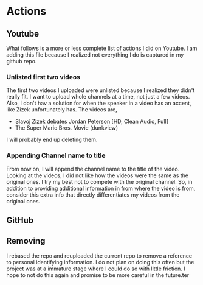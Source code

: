 # Actions

## Youtube

What follows is a more or less complete list of actions I did on Youtube. I am
adding this file because I realized not everything I do is captured in my github repo.

### Unlisted first two videos

The first two videos I uploaded were unlisted because I realized they didn't
really fit. I want to upload whole channels at a time, not just a few videos.
Also, I don't hav a solution for when the speaker in a video has an accent, like
Zizek unfortunately has. The videos are,

- Slavoj Zizek debates Jordan Peterson [HD, Clean Audio, Full]
- The Super Mario Bros. Movie (dunkview)

I will probably end up deleting them.

### Appending Channel name to title

From now on, I will append the channel name to the title of the video. Looking
at the videos, I did not like how the videos were the same as the original ones.
I try my best not to compete with the original channel. So, in addition to
providing additional information in from where the video is from, consider this
extra info that directly differentiates my videos from the original ones.

## GitHub

## Removing

I rebased the repo and reuploaded the current repo to remove a reference to
personal identifying information. I do not plan on doing this often but the
project was at a immature stage where I could do so with little friction. I hope
to not do this again and promise to be more careful in the future.ter
